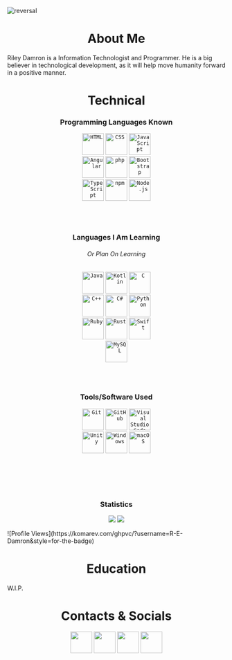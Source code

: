 ![reversal](https://capsule-render.vercel.app/api?type=waving&text=Riley%20Damron&fontAlign=50&fontSize=30&animation=twinkling&color=gradient&customColorList=0,2,3&height=220&width=2000)

<h1 align="center">About Me</h1>


Riley Damron is a Information Technologist and Programmer.
He is a big believer in technological development, as it will help move humanity forward in a positive manner.




<h1 align="center">Technical</h1>


<h3 align="center">Programming Languages Known</h3>
<div align="center">
	<code><img height="50" src="https://user-images.githubusercontent.com/25181517/192158954-f88b5814-d510-4564-b285-dff7d6400dad.png" alt="HTML" title="HTML" /></code>
	<code><img height="50" src="https://user-images.githubusercontent.com/25181517/183898674-75a4a1b1-f960-4ea9-abcb-637170a00a75.png" alt="CSS" title="CSS" /></code>
	<code><img height="50" src="https://user-images.githubusercontent.com/25181517/117447155-6a868a00-af3d-11eb-9cfe-245df15c9f3f.png" alt="JavaScript" title="JavaScript" /></code>
  <br/>
	<code><img height="50" src="https://user-images.githubusercontent.com/25181517/183890595-779a7e64-3f43-4634-bad2-eceef4e80268.png" alt="Angular" title="Angular" /></code>
  <code><img height="50" src="https://user-images.githubusercontent.com/25181517/183570228-6a040b9f-3ddf-47a2-a201-743121dac664.png" alt="php" title="php" /></code>
  <code><img height="50" src="https://user-images.githubusercontent.com/25181517/183898054-b3d693d4-dafb-4808-a509-bab54cf5de34.png" alt="Bootstrap" title="Bootstrap" /></code>
  <br/>
	<code><img height="50" src="https://user-images.githubusercontent.com/25181517/183890598-19a0ac2d-e88a-4005-a8df-1ee36782fde1.png" alt="TypeScript" title="TypeScript" /></code>
	<code><img height="50" src="https://user-images.githubusercontent.com/25181517/121401671-49102800-c959-11eb-9f6f-74d49a5e1774.png" alt="npm" title="npm" /></code>
  <code><img height="50" src="https://user-images.githubusercontent.com/25181517/183568594-85e280a7-0d7e-4d1a-9028-c8c2209e073c.png" alt="Node.js" title="Node.js" /></code>
</div>

<br/><br/>

<h3 align="center">Languages I Am Learning</h3>
<h6 align="center">Or Plan On Learning</h6>
<div align="center">
	<code><img height="50" src="https://user-images.githubusercontent.com/25181517/117201156-9a724800-adec-11eb-9a9d-3cd0f67da4bc.png" alt="Java" title="Java" /></code>
	<code><img height="50" src="https://user-images.githubusercontent.com/25181517/185062810-7ee0c3d2-17f2-4a98-9d8a-a9576947692b.png" alt="Kotlin" title="Kotlin" /></code>
	<code><img height="50" src="https://user-images.githubusercontent.com/25181517/192106070-46255bcf-65e6-4c6b-a296-bf8d0d8fb2a7.png" alt="C" title="C" /></code>
	<br/>
  <code><img height="50" src="https://user-images.githubusercontent.com/25181517/192106073-90fffafe-3562-4ff9-a37e-c77a2da0ff58.png" alt="C++" title="C++" /></code>
	<code><img height="50" src="https://user-images.githubusercontent.com/25181517/121405384-444d7300-c95d-11eb-959f-913020d3bf90.png" alt="C#" title="C#" /></code>
	<code><img height="50" src="https://user-images.githubusercontent.com/25181517/183423507-c056a6f9-1ba8-4312-a350-19bcbc5a8697.png" alt="Python" title="Python" /></code>
  <br/>
	<code><img height="50" src="https://user-images.githubusercontent.com/25181517/192603745-7d34df9e-7756-4756-a539-6a61badf7a80.png" alt="Ruby" title="Ruby" /></code>
	<code><img height="50" src="https://user-images.githubusercontent.com/25181517/192599922-3a8ceb1c-ff1d-40bc-b73c-99ea1182d8ad.png" alt="Rust" title="Rust" /></code>
	<code><img height="50" src="https://user-images.githubusercontent.com/25181517/121406389-6267a300-c95e-11eb-8d67-f1e22afe8aea.png" alt="Swift" title="Swift" /></code>
  <br/>
	<code><img height="50" src="https://user-images.githubusercontent.com/25181517/183896128-ec99105a-ec1a-4d85-b08b-1aa1620b2046.png" alt="MySQL" title="MySQL" /></code>
</div>




<br/><br/>


<h3 align="center">Tools/Software Used</h3>
<div align="center">
	<code><img height="50" src="https://user-images.githubusercontent.com/25181517/192108372-f71d70ac-7ae6-4c0d-8395-51d8870c2ef0.png" alt="Git" title="Git" /></code>
	<code><img height="50" src="https://user-images.githubusercontent.com/25181517/192108374-8da61ba1-99ec-41d7-80b8-fb2f7c0a4948.png" alt="GitHub" title="GitHub" /></code>
	<code><img height="50" src="https://user-images.githubusercontent.com/25181517/192108891-d86b6220-e232-423a-bf5f-90903e6887c3.png" alt="Visual Studio Code" title="Visual Studio Code" /></code>
  <br/>
	<code><img height="50" src="https://user-images.githubusercontent.com/25181517/193427941-9437dbbe-376f-40dc-9573-0ef5c02a26a7.png" alt="Unity" title="Unity" /></code>
	<code><img height="50" src="https://user-images.githubusercontent.com/25181517/186884150-05e9ff6d-340e-4802-9533-2c3f02363ee3.png" alt="Windows" title="Windows" /></code>
	<code><img height="50" src="https://user-images.githubusercontent.com/25181517/186884152-ae609cca-8cf1-4175-8d60-1ce1fa078ca2.png" alt="macOS" title="macOS" /></code>
</div>


<br/><br/><br/><br/>


<h3 align="center">Statistics</h3>
<p align="center">
  <picture>
<source 
  srcset="https://github-readme-stats.vercel.app/api?username=R-E-Damron&show_icons=true&theme=dark&hide_border=true&bg_color=00000000"
  media="(prefers-color-scheme: dark)"
/>
<source
  srcset="https://github-readme-stats.vercel.app/api?username=R-E-Damron&show_icons=true&hide_border=true&bg_color=00000000"
  media="(prefers-color-scheme: light), (prefers-color-scheme: no-preference)"
/>
<img src="https://github-readme-stats.vercel.app/api?username=R-E-Damron&show_icons=true" />
</picture>
  
<picture>
<source 
  srcset="https://github-readme-stats.vercel.app/api/top-langs/?username=R-E-Damron&theme=dark&hide_border=true&bg_color=00000000"
  media="(prefers-color-scheme: dark)"
/>
<source
  srcset="https://github-readme-stats.vercel.app/api/top-langs/?username=R-E-Damron&hide_border=true&bg_color=00000000"
  media="(prefers-color-scheme: light), (prefers-color-scheme: no-preference)"
/>
<img src="https://github-readme-stats.vercel.app/api?username=R-E-Damron&show_icons=true" />
</picture>
</p>
![Profile Views](https://komarev.com/ghpvc/?username=R-E-Damron&style=for-the-badge)



<h1 align="center">Education</h1>
W.I.P.



<h1 align="center">Contacts & Socials</h1>

<p align="center">
<a href="mailto:rileydamron.business@gmail.com?subject=Came From GitHub"><img src="https://img.shields.io/badge/Gmail-D14836?style=for-the-badge&logo=gmail&logoColor=white" height="50"></a>
<a href="https://www.linkedin.com/in/riley-damron--business/"><img src="https://img.shields.io/badge/LinkedIn-0077B5?style=for-the-badge&logo=linkedin&logoColor=white" height="50"></a>
<a href="https://join.slack.com/t/riley-contacts/shared_invite/zt-1kinepjbk-3QeJm2SpsBsgvrgs6Lf~3Q"><img src="https://img.shields.io/badge/Slack-4A154B?style=for-the-badge&logo=slack&logoColor=white" height="50"></a>
<a href="https://www.sololearn.com/profile/16763289"><img src="https://img.shields.io/badge/-Sololearn-3a464b?style=for-the-badge&logo=Sololearn&logoColor=white" height="50"></a>
</p>
